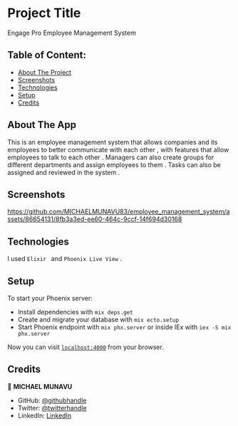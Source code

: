 # Project Title

Engage Pro Employee Management System

## Table of Content:

- [About The Project](#about-the-app)
- [Screenshots](#screenshots)
- [Technologies](#technologies)
- [Setup](#setup)
- [Credits](#credits)

## About The App

This is an employee management system that allows companies and its employees to better communicate with each other , with features that allow employees to talk to each other .
Managers can also create groups for different departments and assign employees to them .
Tasks can also be assigned and reviewed in the system .

## Screenshots




https://github.com/MICHAELMUNAVU83/employee_management_system/assets/86654131/8fb3a3ed-ee60-464c-9ccf-14f694d30168





## Technologies

I used `Elixir ` and `Phoenix Live View` .

## Setup

To start your Phoenix server:

- Install dependencies with `mix deps.get`
- Create and migrate your database with `mix ecto.setup`
- Start Phoenix endpoint with `mix phx.server` or inside IEx with `iex -S mix phx.server`

Now you can visit [`localhost:4000`](http://localhost:4000) from your browser.

## Credits

👤 **MICHAEL MUNAVU**

- GitHub: [@githubhandle](https://github.com/MICHAELMUNAVU83)
- Twitter: [@twitterhandle](https://twitter.com/MichaelTrance1)
- LinkedIn: [LinkedIn](https://www.linkedin.com/in/michael-munavu-78703a218/)
